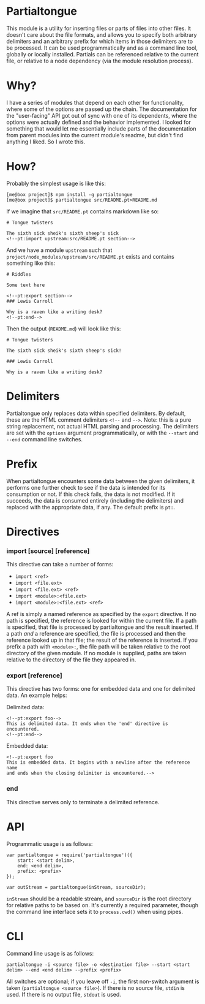 # Partialtongue

This module is a utility for inserting files or parts of files into other files. It doesn't care about the file formats, and allows you to specify both arbitrary delimiters and an arbitrary prefix for which items in those delimiters are to be processed. It can be used programmatically and as a command line tool, globally or locally installed. Partials can be referenced relative to the current file, or relative to a node dependency (via the module resolution process).

# Why?

I have a series of modules that depend on each other for functionality, where some of the options are passed up the chain. The documentation for the "user-facing" API got out of sync with one of its dependents, where the options were actually defined and the behavior implemented. I looked for something that would let me essentially include parts of the documentation from parent modules into the current module's readme, but didn't find anything I liked. So I wrote this.

# How?

Probably the simplest usage is like this:

    [me@box project]$ npm install -g partialtongue
    [me@box project]$ partialtongue src/README.pt>README.md

If we imagine that `src/README.pt` contains markdown like so:

    # Tongue twisters
    
    The sixth sick sheik's sixth sheep's sick
    <!--pt:import upstream:src/README.pt section-->

And we have a module `upstream` such that `project/node_modules/upstream/src/README.pt` exists and contains something like this:

    # Riddles
    
    Some text here
    
    <!--pt:export section-->
    ### Lewis Carroll
    
    Why is a raven like a writing desk?
    <!--pt:end-->

Then the output (`README.md`) will look like this:

    # Tongue twisters
    
    The sixth sick sheik's sixth sheep's sick!

    ### Lewis Carroll
    
    Why is a raven like a writing desk?
    
# Delimiters

Partialtongue only replaces data within specified delimiters. By default, these are the HTML comment delimiters `<!--` and `-->`. Note: this is a pure string replacement, not actual HTML parsing and processing. The delimiters are set with the `options` argument programmatically, or with the `--start` and `--end` command line switches.

# Prefix

When partialtongue encounters some data between the given delimiters, it performs one further check to see if the data is intended for its consumption or not. If this check fails, the data is not modified. If it succeeds, the data is consumed entirely (including the delimiters) and replaced with the appropriate data, if any. The default prefix is `pt:`.

# Directives

### import [source] [reference]
This directive can take a number of forms:

- `import <ref>`
- `import <file.ext>`
- `import <file.ext> <ref>`
- `import <module>:<file.ext>`
- `import <module>:<file.ext> <ref>`

A ref is simply a named reference as specified by the `export` directive. If no path is specified, the reference is looked for within the current file. If a path is specified, that file is processed by partialtongue and the result inserted. If a path *and* a reference are specified, the file is processed and then the reference looked up in that file; the result of the reference is inserted. If you prefix a path with `<module>:`, the file path will be taken relative to the root directory of the given module. If no module is supplied, paths are taken relative to the directory of the file they appeared in.

### export [reference]
This directive has two forms: one for embedded data and one for delimited data. An example helps:

Delimited data:

    <!--pt:export foo-->
    This is delimited data. It ends when the 'end' directive is encountered.
    <!--pt:end-->  

Embedded data:

    <!--pt:export foo
    This is embedded data. It begins with a newline after the reference name
    and ends when the closing delimiter is encountered.-->

### end
This directive serves only to terminate a delimited reference.

# API

Programmatic usage is as follows:

    var partialtongue = require('partialtongue')({
        start: <start delim>,
        end: <end delim>,
        prefix: <prefix>
    });

    var outStream = partialtongue(inStream, sourceDir);

`inStream` should be a readable stream, and `sourceDir` is the root directory for relative paths to be based on. It's currently a required parameter, though the command line interface sets it to `process.cwd()` when using pipes.

# CLI

Command line usage is as follows:

    partialtongue -i <source file> -o <destination file> --start <start delim> --end <end delim> --prefix <prefix>

All switches are optional; if you leave off `-i`, the first non-switch argument is taken (`partialtongue <source file>`). If there is no source file, `stdin` is used. If there is no output file, `stdout` is used.
